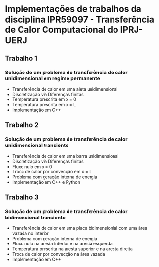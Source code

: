 # Implementações de trabalhos da disciplina IPR59097 - Transferência de Calor Computacional do IPRJ-UERJ

## Trabalho 1

### Solução de um problema de transferência de calor unidimensional em regime permanente
* Transferência de calor em uma aleta unidimensional 
* Discretização via Diferenças finitas
* Temperatura prescrita em x = 0
* Temperatura prescrita em x = L
* Implementação em C++

## Trabalho 2

### Solução de um problema de transferência de calor unidimensional transiente
* Transferência de calor em uma barra unidimensional 
* Discretização via Diferenças finitas
* Fluxo nulo em x = 0
* Troca de calor por convecção em x = L
* Problema com geração interna de energia
* Implementação em C++ e Python

## Trabalho 3

### Solução de um problema de transferência de calor bidimensional transiente
* Transferência de calor em uma placa bidimensionlal com uma área vazada no interior 
* Problema com geração interna de energia
* Fluxo nulo na aresta inferior e na aresta esquerda
* Temperatura prescrita na aresta superior e na aresta direita
* Troca de calor por convecção na área vazada
* Implementação em C++